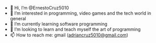 - 👋 Hi, I’m @ErnestoCruz5010
- 👀 I’m interested in programming, video games and the tech world in general
- 🌱 I’m currently learning software programming 
- 💞️ I’m looking to learn and teach myself the art of programming
- 📫 How to reach me: gmail (adriancruz5010@gmail.com)

<!---
ErnestoCruz5010/ErnestoCruz5010 is a ✨ special ✨ repository because its `README.md` (this file) appears on your GitHub profile.
You can click the Preview link to take a look at your changes.
--->
